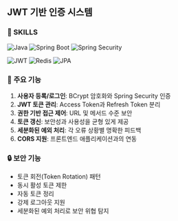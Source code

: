 ## JWT 기반 인증 시스템

### 🚀 SKILLS
![Java](https://img.shields.io/badge/Java-17+-blue?logo=java)
![Spring Boot](https://img.shields.io/badge/Spring%20Boot-3.x-brightgreen?logo=springboot)
![Spring Security](https://img.shields.io/badge/Spring%20Security-Active-green?logo=springsecurity)

![JWT](https://img.shields.io/badge/JWT-Token-yellow?logo=jsonwebtokens)
![Redis](https://img.shields.io/badge/Redis-Session%20Store-red?logo=redis)
![JPA](https://img.shields.io/badge/JPA/Hibernate-ORM-orange?logo=hibernate)

### 🔧 **주요 기능**

1. **사용자 등록/로그인**: BCrypt 암호화와 Spring Security 인증
2. **JWT 토큰 관리**: Access Token과 Refresh Token 분리
3. **권한 기반 접근 제어**: URL 및 메서드 수준 보안
4. **토큰 갱신**: 보안성과 사용성을 균형 있게 제공
5. **세분화된 예외 처리**: 각 오류 상황별 명확한 피드백
6. **CORS 지원**: 프론트엔드 애플리케이션과의 연동

### 🔒 **보안 기능**

- 토큰 회전(Token Rotation) 패턴
- 동시 활성 토큰 제한
- 자동 토큰 정리
- 강제 로그아웃 지원
- 세분화된 예외 처리로 보안 위협 탐지
